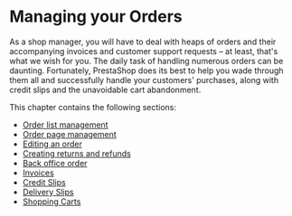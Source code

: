 # Managing your Orders

As a shop manager, you will have to deal with heaps of orders and their accompanying invoices and customer support requests – at least, that's what we wish for you. The daily task of handling numerous orders can be daunting. Fortunately, PrestaShop does its best to help you wade through them all and successfully handle your customers' purchases, along with credit slips and the unavoidable cart abandonment.

This chapter contains the following sections:

* [Order list management](order-list-management.md)
* [Order page management](order-page-management/)
* [Editing an order](order-page-management/editing-order.md)
* [Creating returns and refunds](order-page-management/creating-returns-and-refunds.md)
* [Back office order](create-back-office-order.md)
* [Invoices](invoices.md)
* [Credit Slips](credit-slips.md)
* [Delivery Slips](delivery-slips.md)
* [Shopping Carts](shopping-carts.md)

